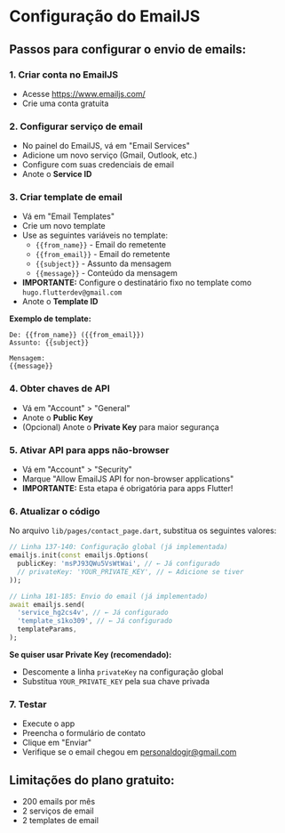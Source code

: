 # Configuração do EmailJS

## Passos para configurar o envio de emails:

### 1. Criar conta no EmailJS
- Acesse https://www.emailjs.com/
- Crie uma conta gratuita

### 2. Configurar serviço de email
- No painel do EmailJS, vá em "Email Services"
- Adicione um novo serviço (Gmail, Outlook, etc.)
- Configure com suas credenciais de email
- Anote o **Service ID**

### 3. Criar template de email
- Vá em "Email Templates"
- Crie um novo template
- Use as seguintes variáveis no template:
  - `{{from_name}}` - Email do remetente
  - `{{from_email}}` - Email do remetente
  - `{{subject}}` - Assunto da mensagem
  - `{{message}}` - Conteúdo da mensagem
- **IMPORTANTE:** Configure o destinatário fixo no template como `hugo.flutterdev@gmail.com`
- Anote o **Template ID**

**Exemplo de template:**
```
De: {{from_name}} ({{from_email}})
Assunto: {{subject}}

Mensagem:
{{message}}
```

### 4. Obter chaves de API
- Vá em "Account" > "General"
- Anote o **Public Key**
- (Opcional) Anote o **Private Key** para maior segurança

### 5. Ativar API para apps não-browser
- Vá em "Account" > "Security"
- Marque "Allow EmailJS API for non-browser applications"
- **IMPORTANTE:** Esta etapa é obrigatória para apps Flutter!

### 6. Atualizar o código
No arquivo `lib/pages/contact_page.dart`, substitua os seguintes valores:

```dart
// Linha 137-140: Configuração global (já implementada)
emailjs.init(const emailjs.Options(
  publicKey: 'msPJ93QWu5VsWtWai', // ← Já configurado
  // privateKey: 'YOUR_PRIVATE_KEY', // ← Adicione se tiver
));

// Linha 181-185: Envio do email (já implementado)
await emailjs.send(
  'service_hg2cs4v', // ← Já configurado
  'template_s1ko309', // ← Já configurado
  templateParams,
);
```

**Se quiser usar Private Key (recomendado):**
- Descomente a linha `privateKey` na configuração global
- Substitua `YOUR_PRIVATE_KEY` pela sua chave privada

### 7. Testar
- Execute o app
- Preencha o formulário de contato
- Clique em "Enviar"
- Verifique se o email chegou em personaldogjr@gmail.com

## Limitações do plano gratuito:
- 200 emails por mês
- 2 serviços de email
- 2 templates de email

